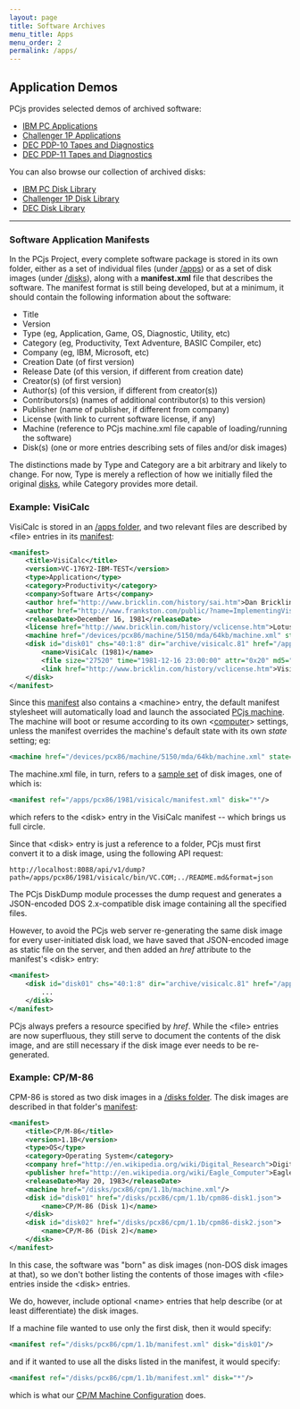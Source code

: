 ```yaml
---
layout: page
title: Software Archives
menu_title: Apps
menu_order: 2
permalink: /apps/
---
```


Application Demos
-----------------

PCjs provides selected demos of archived software:

* [IBM PC Applications](pcx86/)
* [Challenger 1P Applications](c1p/)
* [DEC PDP-10 Tapes and Diagnostics](pdp10/)
* [DEC PDP-11 Tapes and Diagnostics](pdp11/)

You can also browse our collection of archived disks:

* [IBM PC Disk Library](/disks/pcx86/)
* [Challenger 1P Disk Library](/disks/c1p/)
* [DEC Disk Library](/disks/dec/)

---

### Software Application Manifests

In the PCjs Project, every complete software package is stored in its own folder, either as a set of individual
files (under [/apps](/apps/)) or as a set of disk images (under [/disks](/disks/)), along with a **manifest.xml**
file that describes the software.  The manifest format is still being developed, but at a minimum, it should contain
the following information about the software:

- Title
- Version
- Type (eg, Application, Game, OS, Diagnostic, Utility, etc)
- Category (eg, Productivity, Text Adventure, BASIC Compiler, etc)
- Company (eg, IBM, Microsoft, etc)
- Creation Date (of first version)
- Release Date (of this version, if different from creation date)
- Creator(s) (of first version)
- Author(s) (of this version, if different from creator(s))
- Contributors(s) (names of additional contributor(s) to this version)
- Publisher (name of publisher, if different from company)
- License (with link to current software license, if any)
- Machine (reference to PCjs machine.xml file capable of loading/running the software)
- Disk(s) (one or more entries describing sets of files and/or disk images)

The distinctions made by Type and Category are a bit arbitrary and likely to change.  For now,
Type is merely a reflection of how we initially filed the original [disks](/disks/pcx86/), while Category
provides more detail.

### Example: VisiCalc

VisiCalc is stored in an [/apps folder](/apps/pcx86/1981/visicalc/), and two relevant files are
described by &lt;file&gt; entries in its [manifest](/apps/pcx86/1981/visicalc/manifest.xml):

```xml
<manifest>
    <title>VisiCalc</title>
    <version>VC-176Y2-IBM-TEST</version>
    <type>Application</type>
    <category>Productivity</category>
    <company>Software Arts</company>
	<author href="http://www.bricklin.com/history/sai.htm">Dan Bricklin</author>
	<author href="http://www.frankston.com/public/?name=ImplementingVisiCalc">Bob Frankston</author>
    <releaseDate>December 16, 1981</releaseDate>
	<license href="http://www.bricklin.com/history/vclicense.htm">Lotus Development</license>
    <machine href="/devices/pcx86/machine/5150/mda/64kb/machine.xml" state="/apps/pcx86/1981/visicalc/state.json"/>
	<disk id="disk01" chs="40:1:8" dir="archive/visicalc.81" href="/apps/pcx86/1981/visicalc/VISICALC1981.json" md5="5b77efdfb86aa747edb49811db75021d" md5json="b1a45cb769cf04daa259263a92bacf16">
		<name>VisiCalc (1981)</name>
		<file size="27520" time="1981-12-16 23:00:00" attr="0x20" md5="28997dfedb2440c6054d8be835be8634">VC.COM</file>
		<link href="http://www.bricklin.com/history/vclicense.htm">VisiCalc License</link>
	</disk>
</manifest>
```

Since this [manifest](/apps/pcx86/1981/visicalc/manifest.xml) also contains a &lt;machine&gt; entry,
the default manifest stylesheet will automatically load and launch the associated
[PCjs machine](/devices/pcx86/machine/5150/mda/64kb/machine.xml).  The machine will boot or resume according
to its own &lt;[computer](/docs/pcx86/computer/)&gt; settings, unless the manifest overrides the machine's
default state with its own *state* setting; eg:

```xml
<machine href="/devices/pcx86/machine/5150/mda/64kb/machine.xml" state="/apps/pcx86/1981/visicalc/state.json"/>
```

The machine.xml file, in turn, refers to a [sample set](/disks/pcx86/samples.xml) of disk images, one of which is:
 
```xml
<manifest ref="/apps/pcx86/1981/visicalc/manifest.xml" disk="*"/>
```

which refers to the &lt;disk&gt; entry in the VisiCalc manifest -- which brings us full circle.

Since that &lt;disk&gt; entry is just a reference to a folder, PCjs must first convert it to a disk image,
using the following API request:

	http://localhost:8088/api/v1/dump?path=/apps/pcx86/1981/visicalc/bin/VC.COM;../README.md&format=json

The PCjs DiskDump module processes the dump request and generates a JSON-encoded DOS 2.x-compatible disk image
containing all the specified files.

However, to avoid the PCjs web server re-generating the same disk image for every user-initiated disk load, we
have saved that JSON-encoded image as static file on the server, and then added an *href* attribute to the manifest's
&lt;disk&gt; entry:

```xml
<manifest>
	<disk id="disk01" chs="40:1:8" dir="archive/visicalc.81" href="/apps/pcx86/1981/visicalc/VISICALC1981.json" md5="5b77efdfb86aa747edb49811db75021d" md5json="b1a45cb769cf04daa259263a92bacf16">
        ...
    </disk>
</manifest>
```

PCjs always prefers a resource specified by *href*.  While the &lt;file&gt; entries are now superfluous, they
still serve to document the contents of the disk image, and are still necessary if the disk image ever needs to
be re-generated.

### Example: CP/M-86

CPM-86 is stored as two disk images in a [/disks folder](/disks/pcx86/cpm/1.1b/). The disk images are described in that
folder's [manifest](/disks/pcx86/cpm/1.1b/manifest.xml):

```xml
<manifest>
    <title>CP/M-86</title>
    <version>1.1B</version>
    <type>OS</type>
    <category>Operating System</category>
    <company href="http://en.wikipedia.org/wiki/Digital_Research">Digital Research</company>
    <publisher href="http://en.wikipedia.org/wiki/Eagle_Computer">Eagle Computer</publisher>
    <releaseDate>May 20, 1983</releaseDate>
    <machine href="/disks/pcx86/cpm/1.1b/machine.xml"/>
    <disk id="disk01" href="/disks/pcx86/cpm/1.1b/cpm86-disk1.json">
        <name>CP/M-86 (Disk 1)</name>
    </disk>
    <disk id="disk02" href="/disks/pcx86/cpm/1.1b/cpm86-disk2.json">
        <name>CP/M-86 (Disk 2)</name>
    </disk>
</manifest>
```

In this case, the software was "born" as disk images (non-DOS disk images at that), so we don't
bother listing the contents of those images with &lt;file&gt; entries inside the &lt;disk&gt; entries.

We do, however, include optional &lt;name&gt; entries that help describe (or at least differentiate)
the disk images.

If a machine file wanted to use only the first disk, then it would specify:

```xml
<manifest ref="/disks/pcx86/cpm/1.1b/manifest.xml" disk="disk01"/>
```

and if it wanted to use all the disks listed in the manifest, it would specify:

```xml
<manifest ref="/disks/pcx86/cpm/1.1b/manifest.xml" disk="*"/>
```

which is what our [CP/M Machine Configuration](/disks/pcx86/cpm/1.1b/machine.xml) does.
